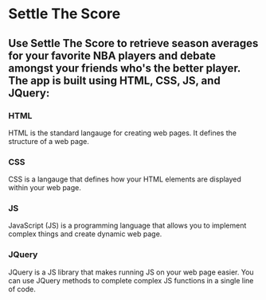 # Settle The Score
## Use Settle The Score to retrieve season averages for your favorite NBA players and debate amongst your friends who's the better player. The app is built using HTML, CSS, JS, and JQuery:
### HTML
HTML is the standard langauge for creating web pages. It defines the structure of a web page.
### CSS
CSS is a langauge that defines how your HTML elements are displayed within your web page. 
### JS
JavaScript (JS) is a programming language that allows you to implement complex things and create dynamic web page.
### JQuery
JQuery is a JS library that makes running JS on your web page easier. You can use JQuery methods to complete complex JS functions in a single line of code.

